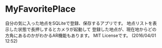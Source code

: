 # MyFavoritePlace

自分の気に入った地点をSQLiteで登録、保存するアプリです。
地点リストを表示した状態で長押しするとカメラが起動して
登録した地点が、現在地からどの方角にあるのかがわかるAR機能もあります。
MIT Licenseです。
(2016/04/01 12:52)